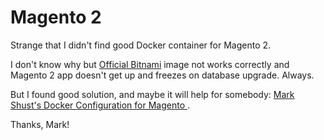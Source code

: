 # Magento 2

Strange that I didn't find good Docker container for Magento 2.

I don't know why but [Official Bitnami](https://hub.docker.com/r/bitnami/magento/#!) image not works correctly and Magento 2 app doesn't get up and freezes on database upgrade. Always.

But I found good solution, and maybe it will help for somebody: [Mark Shust's Docker Configuration for Magento ](https://github.com/markshust/docker-magentohttps://github.com/markshust/docker-magento).

Thanks, Mark!
